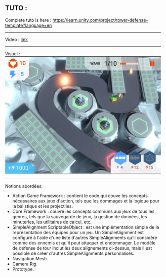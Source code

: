 ## TUTO :

Complete tuto is here :
https://learn.unity.com/project/tower-defense-template?language=en


***
Video :
[link](https://drive.google.com/open?id=16Jn1b1LqJ3PtTR6yZSTad7mvcyAGyw64 "Tower Defense")

***
Visuel :
![GitHub Logo](visuel.PNG)

***

Notions abordées:
* Action Game Framework : contient le code qui couve les concepts nécessaires aux jeux d'action, tels que les dommages et la logique pour la balistique et les projectiles.
* Core Framework : couvre les concepts communs aux jeux de tous les genres, tels que la sauvegarde de jeux, la gestion de données, les minuteries, les utilitaires de calcul, etc.
* SimpleAlignment ScriptableObject : est une implémentation simple de la représentation des équipes pour un jeu. Un SimpleAlignment est configuré à l'aide d'une liste d'autres SimpleAlignments qu'il considère comme des ennemis et qu'il peut attaquer et endommager. Le modèle de défense de tour inclut les deux alignements ci-dessus, mais il est possible de créer d'autres SimpleAlignments personnalisés.
* Navigation Mesh.
* Camera Rig.
* Prototype.



